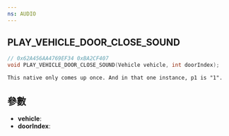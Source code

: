 ```yaml
---
ns: AUDIO
---
```

## PLAY_VEHICLE_DOOR_CLOSE_SOUND

```c
// 0x62A456AA4769EF34 0xBA2CF407
void PLAY_VEHICLE_DOOR_CLOSE_SOUND(Vehicle vehicle, int doorIndex);
```

```
This native only comes up once. And in that one instance, p1 is "1".  
```

## 參數
* **vehicle**: 
* **doorIndex**: 

